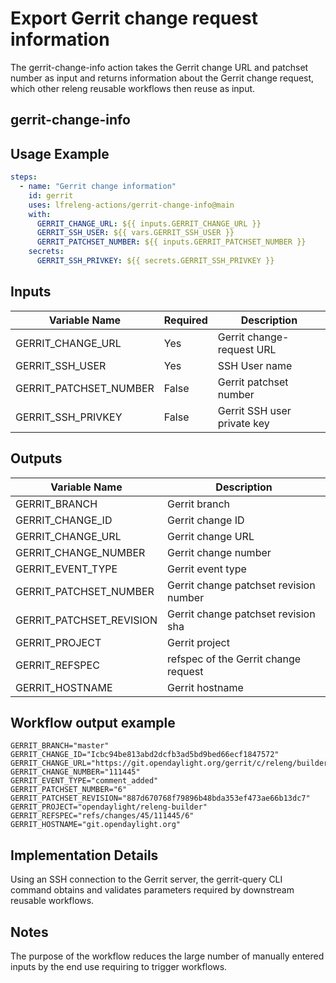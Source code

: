 <!--
# SPDX-License-Identifier: Apache-2.0
# SPDX-FileCopyrightText: 2025 The Linux Foundation
-->

# Export Gerrit change request information

The gerrit-change-info action takes the Gerrit change URL and patchset number
as input and returns information about the Gerrit change request, which other
releng reusable workflows then reuse as input.

## gerrit-change-info

## Usage Example

<!-- markdownlint-disable MD046 -->

```yaml
steps:
  - name: "Gerrit change information"
    id: gerrit
    uses: lfreleng-actions/gerrit-change-info@main
    with:
      GERRIT_CHANGE_URL: ${{ inputs.GERRIT_CHANGE_URL }}
      GERRIT_SSH_USER: ${{ vars.GERRIT_SSH_USER }}
      GERRIT_PATCHSET_NUMBER: ${{ inputs.GERRIT_PATCHSET_NUMBER }}
    secrets:
      GERRIT_SSH_PRIVKEY: ${{ secrets.GERRIT_SSH_PRIVKEY }}

```

<!-- markdownlint-enable MD046 -->

## Inputs

<!-- markdownlint-disable MD013 -->

| Variable Name          | Required | Description                 |
| ---------------------- | -------- | --------------------------- |
| GERRIT_CHANGE_URL      | Yes      | Gerrit change-request URL   |
| GERRIT_SSH_USER        | Yes      | SSH User name               |
| GERRIT_PATCHSET_NUMBER | False    | Gerrit patchset number      |
| GERRIT_SSH_PRIVKEY     | False    | Gerrit SSH user private key |

<!-- markdownlint-enable MD013 -->

## Outputs

<!-- markdownlint-disable MD013 -->

| Variable Name           | Description                           |
| ----------------------- | ------------------------------------- |
| GERRIT_BRANCH           | Gerrit branch                         |
| GERRIT_CHANGE_ID        | Gerrit change ID                      |
| GERRIT_CHANGE_URL       | Gerrit change URL                     |
| GERRIT_CHANGE_NUMBER    | Gerrit change number                  |
| GERRIT_EVENT_TYPE       | Gerrit event type                     |
| GERRIT_PATCHSET_NUMBER  | Gerrit change patchset revision number|
| GERRIT_PATCHSET_REVISION| Gerrit change patchset revision sha   |
| GERRIT_PROJECT          | Gerrit project                        |
| GERRIT_REFSPEC          | refspec of the Gerrit change request  |
| GERRIT_HOSTNAME         | Gerrit hostname                       |

<!-- markdownlint-enable MD013 -->

## Workflow output example

```console
GERRIT_BRANCH="master"
GERRIT_CHANGE_ID="Icbc94be813abd2dcfb3ad5bd9bed66ecf1847572"
GERRIT_CHANGE_URL="https://git.opendaylight.org/gerrit/c/releng/builder/+/111445"
GERRIT_CHANGE_NUMBER="111445"
GERRIT_EVENT_TYPE="comment_added"
GERRIT_PATCHSET_NUMBER="6"
GERRIT_PATCHSET_REVISION="887d670768f79896b48bda353ef473ae66b13dc7"
GERRIT_PROJECT="opendaylight/releng-builder"
GERRIT_REFSPEC="refs/changes/45/111445/6"
GERRIT_HOSTNAME="git.opendaylight.org"
```

## Implementation Details

Using an SSH connection to the Gerrit server, the gerrit-query CLI command
obtains and validates parameters required by downstream reusable
workflows.

## Notes

The purpose of the workflow reduces the large number of  manually entered
inputs by the end use requiring to trigger workflows.
